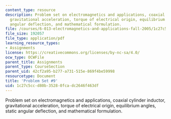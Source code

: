 ```yaml
---
content_type: resource
description: Problem set on electromagnetics and applications, coaxial cylinder inductor,
  gravitational acceleration, torque of electrical origin, equilibrium angles, static
  angular deflection, and mathematical formulation.
file: /courses/6-013-electromagnetics-and-applications-fall-2005/1c27c5ccd80b35280fcadc2646f463df_ps9.pdf
file_size: 192057
file_type: application/pdf
learning_resource_types:
- Assignments
license: https://creativecommons.org/licenses/by-nc-sa/4.0/
ocw_type: OCWFile
parent_title: Assignments
parent_type: CourseSection
parent_uid: 42cf2a95-b277-a731-515e-869f4be59998
resourcetype: Document
title: 'Problem Set #9'
uid: 1c27c5cc-d80b-3528-0fca-dc2646f463df
---
```

Problem set on electromagnetics and applications, coaxial cylinder inductor, gravitational acceleration, torque of electrical origin, equilibrium angles, static angular deflection, and mathematical formulation.